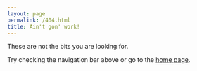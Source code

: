 ```yaml
---
layout: page
permalink: /404.html
title: Ain't gon' work!
---
```

These are not the bits you are looking for.

Try checking the navigation bar above or go to the [home page](/).
